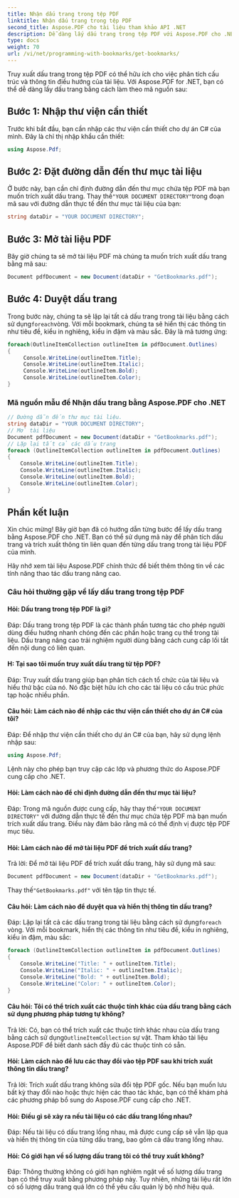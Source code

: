 ```yaml
---
title: Nhận dấu trang trong tệp PDF
linktitle: Nhận dấu trang trong tệp PDF
second_title: Aspose.PDF cho tài liệu tham khảo API .NET
description: Dễ dàng lấy dấu trang trong tệp PDF với Aspose.PDF cho .NET.
type: docs
weight: 70
url: /vi/net/programming-with-bookmarks/get-bookmarks/
---
```

Truy xuất dấu trang trong tệp PDF có thể hữu ích cho việc phân tích cấu trúc và thông tin điều hướng của tài liệu. Với Aspose.PDF for .NET, bạn có thể dễ dàng lấy dấu trang bằng cách làm theo mã nguồn sau:

## Bước 1: Nhập thư viện cần thiết

Trước khi bắt đầu, bạn cần nhập các thư viện cần thiết cho dự án C# của mình. Đây là chỉ thị nhập khẩu cần thiết:

```csharp
using Aspose.Pdf;
```

## Bước 2: Đặt đường dẫn đến thư mục tài liệu

 Ở bước này, bạn cần chỉ định đường dẫn đến thư mục chứa tệp PDF mà bạn muốn trích xuất dấu trang. Thay thế`"YOUR DOCUMENT DIRECTORY"`trong đoạn mã sau với đường dẫn thực tế đến thư mục tài liệu của bạn:

```csharp
string dataDir = "YOUR DOCUMENT DIRECTORY";
```

## Bước 3: Mở tài liệu PDF

Bây giờ chúng ta sẽ mở tài liệu PDF mà chúng ta muốn trích xuất dấu trang bằng mã sau:

```csharp
Document pdfDocument = new Document(dataDir + "GetBookmarks.pdf");
```

## Bước 4: Duyệt dấu trang

 Trong bước này, chúng ta sẽ lặp lại tất cả dấu trang trong tài liệu bằng cách sử dụng`foreach`vòng. Với mỗi bookmark, chúng ta sẽ hiển thị các thông tin như tiêu đề, kiểu in nghiêng, kiểu in đậm và màu sắc. Đây là mã tương ứng:

```csharp
foreach(OutlineItemCollection outlineItem in pdfDocument.Outlines)
{
     Console.WriteLine(outlineItem.Title);
     Console.WriteLine(outlineItem.Italic);
     Console.WriteLine(outlineItem.Bold);
     Console.WriteLine(outlineItem.Color);
}
```

### Mã nguồn mẫu để Nhận dấu trang bằng Aspose.PDF cho .NET 
```csharp
// Đường dẫn đến thư mục tài liệu.
string dataDir = "YOUR DOCUMENT DIRECTORY";
// Mở tài liệu
Document pdfDocument = new Document(dataDir + "GetBookmarks.pdf");
// Lặp lại tất cả các dấu trang
foreach (OutlineItemCollection outlineItem in pdfDocument.Outlines)
{
	Console.WriteLine(outlineItem.Title);
	Console.WriteLine(outlineItem.Italic);
	Console.WriteLine(outlineItem.Bold);
	Console.WriteLine(outlineItem.Color);
}
```

## Phần kết luận

Xin chúc mừng! Bây giờ bạn đã có hướng dẫn từng bước để lấy dấu trang bằng Aspose.PDF cho .NET. Bạn có thể sử dụng mã này để phân tích dấu trang và trích xuất thông tin liên quan đến từng dấu trang trong tài liệu PDF của mình.

Hãy nhớ xem tài liệu Aspose.PDF chính thức để biết thêm thông tin về các tính năng thao tác dấu trang nâng cao.

### Câu hỏi thường gặp về lấy dấu trang trong tệp PDF

#### Hỏi: Dấu trang trong tệp PDF là gì?

Đáp: Dấu trang trong tệp PDF là các thành phần tương tác cho phép người dùng điều hướng nhanh chóng đến các phần hoặc trang cụ thể trong tài liệu. Dấu trang nâng cao trải nghiệm người dùng bằng cách cung cấp lối tắt đến nội dung có liên quan.

#### H: Tại sao tôi muốn truy xuất dấu trang từ tệp PDF?

Đáp: Truy xuất dấu trang giúp bạn phân tích cách tổ chức của tài liệu và hiểu thứ bậc của nó. Nó đặc biệt hữu ích cho các tài liệu có cấu trúc phức tạp hoặc nhiều phần.

#### Câu hỏi: Làm cách nào để nhập các thư viện cần thiết cho dự án C# của tôi?

Đáp: Để nhập thư viện cần thiết cho dự án C# của bạn, hãy sử dụng lệnh nhập sau:

```csharp
using Aspose.Pdf;
```

Lệnh này cho phép bạn truy cập các lớp và phương thức do Aspose.PDF cung cấp cho .NET.

#### Hỏi: Làm cách nào để chỉ định đường dẫn đến thư mục tài liệu?

 Đáp: Trong mã nguồn được cung cấp, hãy thay thế`"YOUR DOCUMENT DIRECTORY"` với đường dẫn thực tế đến thư mục chứa tệp PDF mà bạn muốn trích xuất dấu trang. Điều này đảm bảo rằng mã có thể định vị được tệp PDF mục tiêu.

#### Hỏi: Làm cách nào để mở tài liệu PDF để trích xuất dấu trang?

Trả lời: Để mở tài liệu PDF để trích xuất dấu trang, hãy sử dụng mã sau:

```csharp
Document pdfDocument = new Document(dataDir + "GetBookmarks.pdf");
```

 Thay thế`"GetBookmarks.pdf"` với tên tập tin thực tế.

#### Câu hỏi: Làm cách nào để duyệt qua và hiển thị thông tin dấu trang?

 Đáp: Lặp lại tất cả các dấu trang trong tài liệu bằng cách sử dụng`foreach` vòng. Với mỗi bookmark, hiển thị các thông tin như tiêu đề, kiểu in nghiêng, kiểu in đậm, màu sắc:

```csharp
foreach (OutlineItemCollection outlineItem in pdfDocument.Outlines)
{
    Console.WriteLine("Title: " + outlineItem.Title);
    Console.WriteLine("Italic: " + outlineItem.Italic);
    Console.WriteLine("Bold: " + outlineItem.Bold);
    Console.WriteLine("Color: " + outlineItem.Color);
}
```

#### Câu hỏi: Tôi có thể trích xuất các thuộc tính khác của dấu trang bằng cách sử dụng phương pháp tương tự không?

 Trả lời: Có, bạn có thể trích xuất các thuộc tính khác nhau của dấu trang bằng cách sử dụng`OutlineItemCollection` sự vật. Tham khảo tài liệu Aspose.PDF để biết danh sách đầy đủ các thuộc tính có sẵn.

#### Hỏi: Làm cách nào để lưu các thay đổi vào tệp PDF sau khi trích xuất thông tin dấu trang?

Trả lời: Trích xuất dấu trang không sửa đổi tệp PDF gốc. Nếu bạn muốn lưu bất kỳ thay đổi nào hoặc thực hiện các thao tác khác, bạn có thể khám phá các phương pháp bổ sung do Aspose.PDF cung cấp cho .NET.

#### Hỏi: Điều gì sẽ xảy ra nếu tài liệu có các dấu trang lồng nhau?

Đáp: Nếu tài liệu có dấu trang lồng nhau, mã được cung cấp sẽ vẫn lặp qua và hiển thị thông tin của từng dấu trang, bao gồm cả dấu trang lồng nhau.

#### Hỏi: Có giới hạn về số lượng dấu trang tôi có thể truy xuất không?

Đáp: Thông thường không có giới hạn nghiêm ngặt về số lượng dấu trang bạn có thể truy xuất bằng phương pháp này. Tuy nhiên, những tài liệu rất lớn có số lượng dấu trang quá lớn có thể yêu cầu quản lý bộ nhớ hiệu quả.